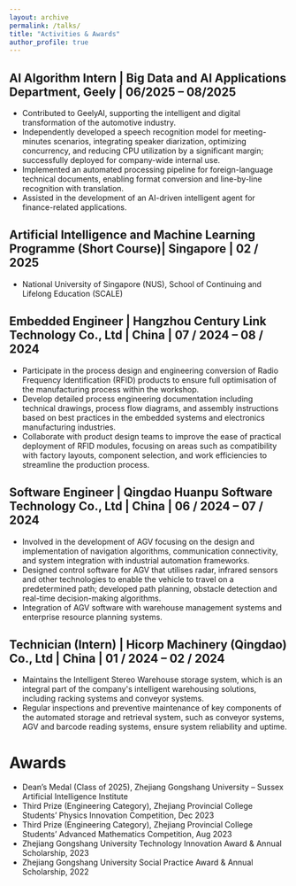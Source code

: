 ```yaml
---
layout: archive
permalink: /talks/
title: "Activities & Awards"
author_profile: true
---
```


## AI Algorithm Intern | Big Data and AI Applications Department, Geely | 06/2025 – 08/2025  
- Contributed to GeelyAI, supporting the intelligent and digital transformation of the automotive industry.
-  Independently developed a speech recognition model for meeting-minutes scenarios, integrating speaker diarization, optimizing concurrency, and reducing CPU utilization by a significant margin; successfully deployed for company-wide internal use.
-	Implemented an automated processing pipeline for foreign-language technical documents, enabling format conversion and line-by-line recognition with translation.
-	Assisted in the development of an AI-driven intelligent agent for finance-related applications.
## Artificial Intelligence and Machine Learning Programme (Short Course)| Singapore | 02 / 2025 
- National University of Singapore (NUS), School of Continuing and Lifelong Education (SCALE) 
## Embedded Engineer | Hangzhou Century Link Technology Co., Ltd | China | 07 / 2024 – 08 / 2024
-	Participate in the process design and engineering conversion of Radio Frequency Identification (RFID) products to ensure full optimisation of the manufacturing process within the workshop.
-	Develop detailed process engineering documentation including technical drawings, process flow diagrams, and assembly instructions based on best practices in the embedded systems and electronics manufacturing industries.
-	Collaborate with product design teams to improve the ease of practical deployment of RFID modules, focusing on areas such as compatibility with factory layouts, component selection, and work efficiencies to streamline the production process.
## Software Engineer | Qingdao Huanpu Software Technology Co., Ltd | China | 06 / 2024 – 07 / 2024
-	Involved in the development of AGV focusing on the design and implementation of navigation algorithms, communication connectivity, and system integration with industrial automation frameworks.
-	Designed control software for AGV that utilises radar, infrared sensors and other technologies to enable the vehicle to travel on a predetermined path; developed path planning, obstacle detection and real-time decision-making algorithms.
-	Integration of AGV software with warehouse management systems and enterprise resource planning systems.
## Technician (Intern) | Hicorp Machinery (Qingdao) Co., Ltd | China | 01 / 2024 – 02 / 2024
-	Maintains the Intelligent Stereo Warehouse storage system, which is an integral part of the company's intelligent warehousing solutions, including racking systems and conveyor systems.
-	Regular inspections and preventive maintenance of key components of the automated storage and retrieval system, such as conveyor systems, AGV and barcode reading systems, ensure system reliability and uptime.

# Awards
-	Dean’s Medal (Class of 2025), Zhejiang Gongshang University – Sussex Artificial Intelligence Institute
-	Third Prize (Engineering Category), Zhejiang Provincial College Students’ Physics Innovation Competition, Dec 2023
-	Third Prize (Engineering Category), Zhejiang Provincial College Students’ Advanced Mathematics Competition, Aug 2023
-	Zhejiang Gongshang University Technology Innovation Award & Annual Scholarship, 2023
-	Zhejiang Gongshang University Social Practice Award & Annual Scholarship, 2022


